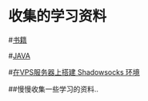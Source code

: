 # 收集的学习资料

#[书籍](https://github.com/wangHwYD/study/tree/master/java) 

#[JAVA](https://github.com/wangHwYD/study/tree/master/java) 

#[在VPS服务器上搭建 Shadowsocks 环境](https://github.com/wangHwYD/study/blob/master/%E5%9C%A8VPS%E6%9C%8D%E5%8A%A1%E5%99%A8%E4%B8%8A%E6%90%AD%E5%BB%BA%20Shadowsocks%20%E7%8E%AF%E5%A2%83.md) 



##慢慢收集一些学习的资料..